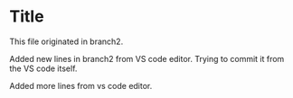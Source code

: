 # Title

This file originated in branch2.


Added new lines in branch2 from VS code editor. Trying to commit it from the VS code itself.

Added more lines from vs code editor.